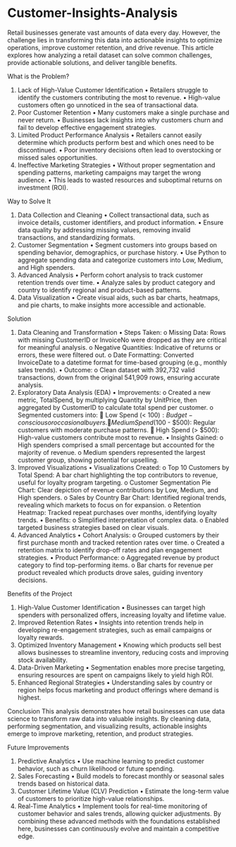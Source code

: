 # Customer-Insights-Analysis
Retail businesses generate vast amounts of data every day. However, the challenge lies in transforming this data into actionable insights to optimize operations, improve customer retention, and drive revenue. This article explores how analyzing a retail dataset can solve common challenges, provide actionable solutions, and deliver tangible benefits.
 
What is the Problem?
1. Lack of High-Value Customer Identification
•	Retailers struggle to identify the customers contributing the most to revenue.
•	High-value customers often go unnoticed in the sea of transactional data.
2. Poor Customer Retention
•	Many customers make a single purchase and never return.
•	Businesses lack insights into why customers churn and fail to develop effective engagement strategies.
3. Limited Product Performance Analysis
•	Retailers cannot easily determine which products perform best and which ones need to be discontinued.
•	Poor inventory decisions often lead to overstocking or missed sales opportunities.
4. Ineffective Marketing Strategies
•	Without proper segmentation and spending patterns, marketing campaigns may target the wrong audience.
•	This leads to wasted resources and suboptimal returns on investment (ROI).
 
Way to Solve It
1. Data Collection and Cleaning
•	Collect transactional data, such as invoice details, customer identifiers, and product information.
•	Ensure data quality by addressing missing values, removing invalid transactions, and standardizing formats.
2. Customer Segmentation
•	Segment customers into groups based on spending behavior, demographics, or purchase history.
•	Use Python to aggregate spending data and categorize customers into Low, Medium, and High spenders.
3. Advanced Analysis
•	Perform cohort analysis to track customer retention trends over time.
•	Analyze sales by product category and country to identify regional and product-based patterns.
4. Data Visualization
•	Create visual aids, such as bar charts, heatmaps, and pie charts, to make insights more accessible and actionable.
 
Solution
1. Data Cleaning and Transformation
•	Steps Taken: 
o	Missing Data: Rows with missing CustomerID or InvoiceNo were dropped as they are critical for meaningful analysis.
o	Negative Quantities: Indicative of returns or errors, these were filtered out.
o	Date Formatting: Converted InvoiceDate to a datetime format for time-based grouping (e.g., monthly sales trends).
•	Outcome: 
o	Clean dataset with 392,732 valid transactions, down from the original 541,909 rows, ensuring accurate analysis.
2. Exploratory Data Analysis (EDA)
•	Improvements: 
o	Created a new metric, TotalSpend, by multiplying Quantity by UnitPrice, then aggregated by CustomerID to calculate total spend per customer.
o	Segmented customers into: 
	Low Spend (< $100): Budget-conscious or occasional buyers.
	Medium Spend ($100 - $500): Regular customers with moderate purchase patterns.
	High Spend (> $500): High-value customers contribute most to revenue.
•	Insights Gained: 
o	High spenders comprised a small percentage but accounted for the majority of revenue.
o	Medium spenders represented the largest customer group, showing potential for upselling.
3. Improved Visualizations
•	Visualizations Created: 
o	Top 10 Customers by Total Spend: A bar chart highlighting the top contributors to revenue, useful for loyalty program targeting.
o	Customer Segmentation Pie Chart: Clear depiction of revenue contributions by Low, Medium, and High spenders.
o	Sales by Country Bar Chart: Identified regional trends, revealing which markets to focus on for expansion.
o	Retention Heatmap: Tracked repeat purchases over months, identifying loyalty trends.
•	Benefits: 
o	Simplified interpretation of complex data.
o	Enabled targeted business strategies based on clear visuals.
4. Advanced Analytics
•	Cohort Analysis: 
o	Grouped customers by their first purchase month and tracked retention rates over time.
o	Created a retention matrix to identify drop-off rates and plan engagement strategies.
•	Product Performance: 
o	Aggregated revenue by product category to find top-performing items.
o	Bar charts for revenue per product revealed which products drove sales, guiding inventory decisions.
 
Benefits of the Project
1. High-Value Customer Identification
•	Businesses can target high spenders with personalized offers, increasing loyalty and lifetime value.
2. Improved Retention Rates
•	Insights into retention trends help in developing re-engagement strategies, such as email campaigns or loyalty rewards.
3. Optimized Inventory Management
•	Knowing which products sell best allows businesses to streamline inventory, reducing costs and improving stock availability.
4. Data-Driven Marketing
•	Segmentation enables more precise targeting, ensuring resources are spent on campaigns likely to yield high ROI.
5. Enhanced Regional Strategies
•	Understanding sales by country or region helps focus marketing and product offerings where demand is highest.
 
Conclusion
This analysis demonstrates how retail businesses can use data science to transform raw data into valuable insights. By cleaning data, performing segmentation, and visualizing results, actionable insights emerge to improve marketing, retention, and product strategies.
 
Future Improvements
1. Predictive Analytics
•	Use machine learning to predict customer behavior, such as churn likelihood or future spending.
2. Sales Forecasting
•	Build models to forecast monthly or seasonal sales trends based on historical data.
3. Customer Lifetime Value (CLV) Prediction
•	Estimate the long-term value of customers to prioritize high-value relationships.
4. Real-Time Analytics
•	Implement tools for real-time monitoring of customer behavior and sales trends, allowing quicker adjustments.
By combining these advanced methods with the foundations established here, businesses can continuously evolve and maintain a competitive edge.

